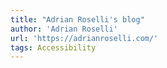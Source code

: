 ```yaml
---
title: "Adrian Roselli's blog"
author: 'Adrian Roselli'
url: 'https://adrianroselli.com/'
tags: Accessibility
---
```


